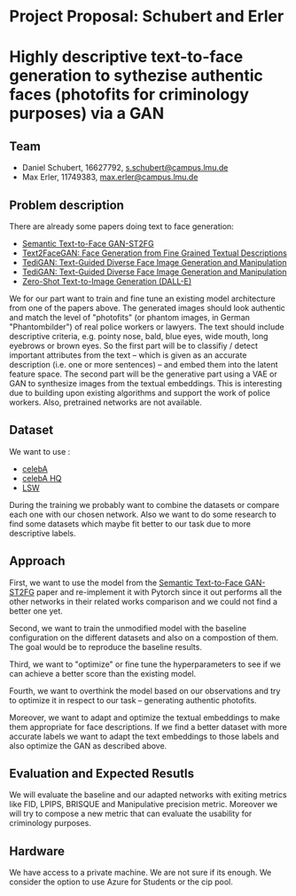 # Project Proposal: Schubert and Erler

# Highly descriptive text-to-face generation to sythezise authentic faces (photofits for criminology purposes) via a GAN

## Team
- Daniel Schubert, 16627792, s.schubert@campus.lmu.de
- Max Erler, 11749383, max.erler@campus.lmu.de

## Problem description
There are already some papers doing text to face generation:
- [Semantic Text-to-Face GAN-ST2FG](https://arxiv.org/pdf/2107.10756.pdf)
- [Text2FaceGAN: Face Generation from Fine Grained Textual Descriptions](https://arxiv.org/pdf/1911.11378.pdf)
- [TediGAN: Text-Guided Diverse Face Image Generation and Manipulation](https://openaccess.thecvf.com/content/CVPR2021/papers/Xia_TediGAN_Text-Guided_Diverse_Face_Image_Generation_and_Manipulation_CVPR_2021_paper.pdf)
- [TediGAN: Text-Guided Diverse Face Image Generation and Manipulation](https://ieeexplore.ieee.org/stamp/stamp.jsp?tp=&arnumber=9163356)
- [Zero-Shot Text-to-Image Generation (DALL-E)](https://arxiv.org/abs/2102.12092)

We for our part want to train and fine tune an existing model architecture from one of the papers above. The generated images should look authentic and match the level of "photofits" (or phantom images, in German "Phantombilder") of real police workers or lawyers. The text should include descriptive criteria, e.g. pointy nose, bald, blue eyes, wide mouth, long eyebrows or brown eyes. So the first part will be to classifiy / detect important attributes from the text – which is given as an accurate description (i.e. one or more sentences) – and embed them into the latent feature space. The second part will be the generative part using a VAE or GAN to synthesize images from the textual embeddings.
This is interesting due to building upon existing algorithms and support the work of police workers. Also, pretrained networks are not available.

## Dataset
We want to use :
- [celebA](https://mmlab.ie.cuhk.edu.hk/projects/CelebA.html)
- [celebA HQ](http://mmlab.ie.cuhk.edu.hk/projects/CelebA/CelebAMask_HQ.html#:~:text=CelebAMask%2DHQ%20is%20a%20large,facial%20attributes%20corresponding%20to%20CelebA.)
- [LSW](http://vis-www.cs.umass.edu/lfw/)

During the training we probably want to combine the datasets or compare each one with our chosen network. Also we want to do some research to find some datasets which maybe fit better to our task due to more descriptive labels.

## Approach
First, we want to use the model from the [Semantic Text-to-Face GAN-ST2FG](https://arxiv.org/pdf/2107.10756.pdf) paper and re-implement it with Pytorch since it out performs all the other networks in their related works comparison and we could not find a better one yet. 

Second, we want to train the unmodified model with the baseline configuration on the different datasets and also on a compostion of them. The goal would be to reproduce the baseline results.

Third, we want to "optimize" or fine tune the hyperparameters to see if we can achieve a better score than the existing model.

Fourth, we want to overthink the model based on our observations and try to optimize it in respect to our task – generating authentic photofits.

Moreover, we want to adapt and optimize the textual embeddings to make them appropriate for face descriptions. If we find a better dataset with more accurate labels we want to adapt the text embeddings to those labels and also optimize the GAN as described above.

## Evaluation and Expected Resutls
We will evaluate the baseline and our adapted networks with exiting metrics like FID, LPIPS, BRISQUE and Manipulative precision metric. Moreover we will try to compose a new metric that can evaluate the usability for criminology purposes.

## Hardware
We have access to a private machine. We are not sure if its enough. We consider the option to use Azure for Students or the cip pool.
